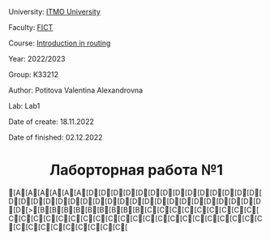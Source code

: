 <p>University: <a href="https://itmo.ru/ru/">ITMO University</a></p> 
<p>Faculty: <a href="https://fict.itmo.ru">FICT</a></p> 
<p>Course: <a href="https://github.com/itmo-ict-faculty/introduction-in-routing">Introduction in routing</a></p> 
<p>Year: 2022/2023</p> 
<p>Group: K33212</p> 
<p>Author: Potitova Valentina Alexandrovna</p> 
<p>Lab: Lab1</p> 
<p>Date of create: 18.11.2022</p> 
<p>Date of finished: 02.12.2022</p>

<h1 style="text-align:center;">Лаборторная работа №1</h1>[A[A[A[A[A[A[D[D[D[D[D[D[D[D[D[D[D[D[D[D[D[D[D[D[D[D[D[D[D[D[D[D[D[D[D[D[D[D[D[D[D[D[>[B[B[B[B[B[B[B[B[B[C[C[C[C[C[C[C[C[C[C[C[C[C[C[C[C[C[C[C[C[C[C[C[C[C[C[C[C[C[C[C[C[C[C[C[C[C[C[C[